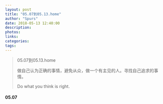 ```yaml
---
layout: post
title: "05.07到05.13.home"
author: "Spurs"
date: 2018-05-13 12:40:00
description:
photos:
links:
categories:
tags:
---
```


> 05.07到05.13.home
>
> 做自己认为正确的事情，避免从众，做一个有主见的人。寻找自己追求的事情。
>
> Do what you think is right.

<!-- more -->

#### 05.07

